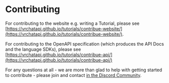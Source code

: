 # Contributing

For contributing to the website e.g. writing a Tutorial, please see [https://vrchatapi.github.io/tutorials/contribue-website/](https://vrchatapi.github.io/tutorials/contribue-website/).

For contributing to the OpenAPI specification (which produces the API Docs and the language SDKs), please see [https://vrchatapi.github.io/tutorials/contribue-api/](https://vrchatapi.github.io/tutorials/contribue-api/)

For any questions at all - we are more than glad to help with getting started to contribute - please join and contact [in the Discord Community](https://discord.gg/qjZE9C9fkB).